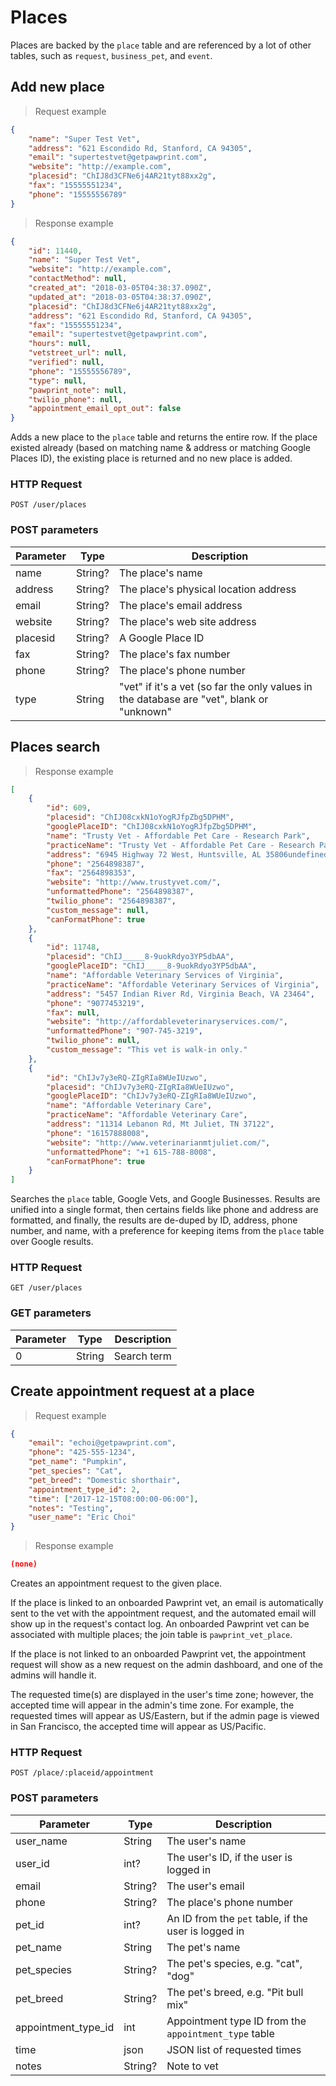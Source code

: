 # Places
Places are backed by the `place` table and are referenced by a lot of other
tables, such as `request`, `business_pet`, and `event`.

## Add new place
> Request example

```json
{
	"name": "Super Test Vet",
	"address": "621 Escondido Rd, Stanford, CA 94305",
	"email": "supertestvet@getpawprint.com",
	"website": "http://example.com",
	"placesid": "ChIJ8d3CFNe6j4AR21tyt88xx2g",
	"fax": "15555551234",
	"phone": "15555556789"
}
```

> Response example

```json
{
    "id": 11440,
    "name": "Super Test Vet",
    "website": "http://example.com",
    "contactMethod": null,
    "created_at": "2018-03-05T04:38:37.090Z",
    "updated_at": "2018-03-05T04:38:37.090Z",
    "placesid": "ChIJ8d3CFNe6j4AR21tyt88xx2g",
    "address": "621 Escondido Rd, Stanford, CA 94305",
    "fax": "15555551234",
    "email": "supertestvet@getpawprint.com",
    "hours": null,
    "vetstreet_url": null,
    "verified": null,
    "phone": "15555556789",
    "type": null,
    "pawprint_note": null,
    "twilio_phone": null,
    "appointment_email_opt_out": false
}
```

Adds a new place to the `place` table and returns the entire row. If the place existed already
(based on matching name & address or matching Google Places ID), the existing place is returned
and no new place is added.

### HTTP Request
`POST /user/places`

### POST parameters
Parameter | Type | Description
--------- | ---- | -----------
name | String? | The place's name
address | String? | The place's physical location address
email | String? | The place's email address
website | String? | The place's web site address
placesid | String? | A Google Place ID
fax | String? | The place's fax number
phone | String? | The place's phone number
type | String | "vet" if it's a vet (so far the only values in the database are "vet", blank or "unknown"

## Places search

> Response example

```json
[
    {
        "id": 609,
        "placesid": "ChIJ08cxkN1oYogRJfpZbg5DPHM",
        "googlePlaceID": "ChIJ08cxkN1oYogRJfpZbg5DPHM",
        "name": "Trusty Vet - Affordable Pet Care - Research Park",
        "practiceName": "Trusty Vet - Affordable Pet Care - Research Park",
        "address": "6945 Highway 72 West, Huntsville, AL 35806undefined",
        "phone": "2564898387",
        "fax": "2564898353",
        "website": "http://www.trustyvet.com/",
        "unformattedPhone": "2564898387",
        "twilio_phone": "2564898387",
        "custom_message": null,
        "canFormatPhone": true
    },
    {
        "id": 11748,
        "placesid": "ChIJ_____8-9uokRdyo3YP5dbAA",
        "googlePlaceID": "ChIJ_____8-9uokRdyo3YP5dbAA",
        "name": "Affordable Veterinary Services of Virginia",
        "practiceName": "Affordable Veterinary Services of Virginia",
        "address": "5457 Indian River Rd, Virginia Beach, VA 23464",
        "phone": "9077453219",
        "fax": null,
        "website": "http://affordableveterinaryservices.com/",
        "unformattedPhone": "907-745-3219",
        "twilio_phone": null,
        "custom_message": "This vet is walk-in only."
    },
    {
        "id": "ChIJv7y3eRQ-ZIgRIa8WUeIUzwo",
        "placesid": "ChIJv7y3eRQ-ZIgRIa8WUeIUzwo",
        "googlePlaceID": "ChIJv7y3eRQ-ZIgRIa8WUeIUzwo",
        "name": "Affordable Veterinary Care",
        "practiceName": "Affordable Veterinary Care",
        "address": "11314 Lebanon Rd, Mt Juliet, TN 37122",
        "phone": "16157888008",
        "website": "http://www.veterinarianmtjuliet.com/",
        "unformattedPhone": "+1 615-788-8008",
        "canFormatPhone": true
    }
]
```

Searches the `place` table, Google Vets, and Google Businesses. Results are unified
into a single format, then certains fields like phone and address are formatted, and finally,
the results are de-duped by ID, address, phone number, and name,
with a preference for keeping items from the `place` table over Google results.

### HTTP Request
`GET /user/places`

### GET parameters
Parameter | Type | Description
--------- | ---- | -----------
0 | String | Search term

## Create appointment request at a place
> Request example

```json
{
	"email": "echoi@getpawprint.com",
	"phone": "425-555-1234",
	"pet_name": "Pumpkin",
	"pet_species": "Cat",
	"pet_breed": "Domestic shorthair",
	"appointment_type_id": 2,
	"time": ["2017-12-15T08:00:00-06:00"],
	"notes": "Testing",
	"user_name": "Eric Choi"
}
```

> Response example

```json
(none)
```

Creates an appointment request to the given place.

If the place is linked to an onboarded Pawprint vet, an email is automatically sent to the vet
with the appointment request, and the automated email will show up in the request's contact log.
An onboarded Pawprint vet can be associated with multiple places; the join table is `pawprint_vet_place`.

If the place is not linked to an onboarded Pawprint vet, the appointment request will show as a new
request on the admin dashboard, and one of the admins will handle it.

<aside class="notice">
The requested time(s) are displayed in the user's time zone; however, the accepted time will appear in the admin's time zone.
For example, the requested times will appear as US/Eastern, but if the admin page is viewed in San Francisco,
the accepted time will appear as US/Pacific.
</aside>

### HTTP Request
`POST /place/:placeid/appointment`

### POST parameters
Parameter | Type | Description
--------- | ---- | -----------
user_name | String | The user's name
user_id | int? | The user's ID, if the user is logged in
email | String? | The user's email
phone | String? | The place's phone number
pet_id | int? | An ID from the `pet` table, if the user is logged in
pet_name | String | The pet's name
pet_species | String? | The pet's species, e.g. "cat", "dog"
pet_breed | String? | The pet's breed, e.g. "Pit bull mix"
appointment_type_id | int | Appointment type ID from the `appointment_type` table
time | json | JSON list of requested times
notes | String? | Note to vet

